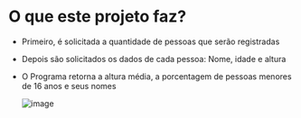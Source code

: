 # O que este projeto faz?

- Primeiro, é solicitada a quantidade de pessoas que serão registradas
- Depois são solicitados os dados de cada pessoa: Nome, idade e altura
- O Programa retorna a altura média, a porcentagem de pessoas menores de 16 anos e seus nomes


     ![image](https://user-images.githubusercontent.com/97055846/183711288-48b9531f-c672-40cf-8c18-361a7f42d1d5.png)


